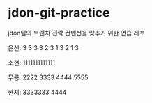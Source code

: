# jdon-git-practice
jdon팀의 브랜치 전략 컨벤션을 맞추기 위한 연습 레포

윤선: 3 3 3 3 2 3 1 3 2 1 3

소현: 1111111111111

무룡: 2222 3333 4444 5555

현지: 3333333 4444
